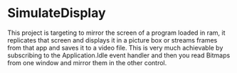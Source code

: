 # SimulateDisplay
This project is targeting to mirror the screen of a program loaded in ram, it replicates that screen and displays it in a picture box or streams frames from that app and 
saves it to a video file.
This is very much achievable by subscribing to the Application.Idle event handler and then you read Bitmaps from one window and mirror them in the other control.
